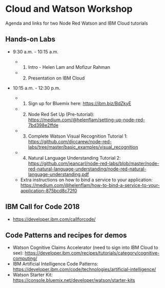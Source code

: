 # Cloud and Watson Workshop 
Agenda and links for two Node Red Watson and IBM Cloud tutorials 

## Hands-on Labs

* 9:30 a.m. - 10:15 a.m.
  * 1. Intro - Helen Lam and Mofizur Rahman
  * 2. Presentation on IBM Cloud 

* 10:15 a.m. - 12:30 p.m.
  * 1. Sign up for Bluemix here: https://ibm.biz/BdZkyE
  * 2. Node Red Set Up (Pre-tutorial): https://medium.com/@helenflam/setting-up-node-red-7bd398e2ffde
  * 3. Complete  Watson Visual Recognition Tutorial 1: https://github.com/djccarew/node-red-labs/tree/master/basic_examples/visual_recognition
  * 4. Natural Language Understanding Tutorial 2: https://github.com/jeancarl/node-red-labs/blob/master/node-red-natural-language-understanding/node-red-natural-language-understanding.pdf 
  * Extra instructions on how to bind a service to your application: https://medium.com/@helenflam/how-to-bind-a-service-to-your-application-875bcd8c72f0

## IBM Call for Code 2018 

* https://developer.ibm.com/callforcode/

## Code Patterns and recipes for demos 

* Watson Cognitive Claims Accelerator (need to sign into IBM Cloud to see): https://developer.ibm.com/recipes/tutorials/category/cognitive-computing/
* IBM Artificial Intelligence Code Patterns: https://developer.ibm.com/code/technologies/artificial-intelligence/
* Watson Starter Kit: https://console.bluemix.net/developer/watson/starter-kits


